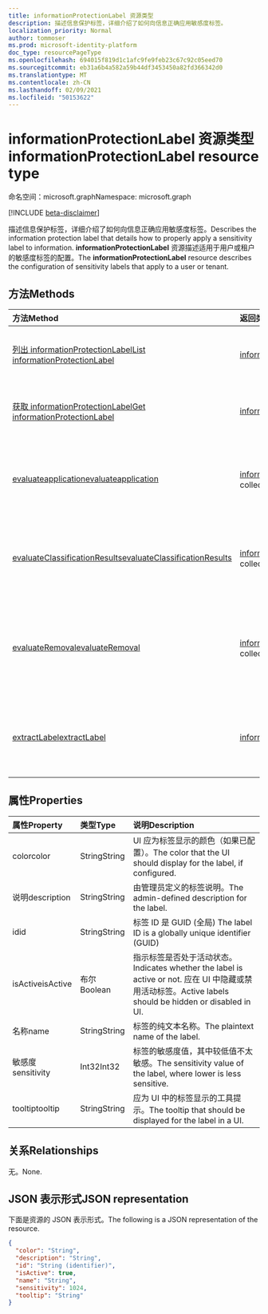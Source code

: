 ```yaml
---
title: informationProtectionLabel 资源类型
description: 描述信息保护标签，详细介绍了如何向信息正确应用敏感度标签。
localization_priority: Normal
author: tommoser
ms.prod: microsoft-identity-platform
doc_type: resourcePageType
ms.openlocfilehash: 694015f819d1c1afc9fe9feb23c67c92c05eed70
ms.sourcegitcommit: eb31a6b4a582a59b44df3453450a82fd366342d0
ms.translationtype: MT
ms.contentlocale: zh-CN
ms.lasthandoff: 02/09/2021
ms.locfileid: "50153622"
---
```

# <a name="informationprotectionlabel-resource-type"></a><span data-ttu-id="65711-103">informationProtectionLabel 资源类型</span><span class="sxs-lookup"><span data-stu-id="65711-103">informationProtectionLabel resource type</span></span>

<span data-ttu-id="65711-104">命名空间：microsoft.graph</span><span class="sxs-lookup"><span data-stu-id="65711-104">Namespace: microsoft.graph</span></span>

[!INCLUDE [beta-disclaimer](../../includes/beta-disclaimer.md)]

<span data-ttu-id="65711-105">描述信息保护标签，详细介绍了如何向信息正确应用敏感度标签。</span><span class="sxs-lookup"><span data-stu-id="65711-105">Describes the information protection label that details how to properly apply a sensitivity label to information.</span></span> <span data-ttu-id="65711-106">**informationProtectionLabel** 资源描述适用于用户或租户的敏感度标签的配置。</span><span class="sxs-lookup"><span data-stu-id="65711-106">The **informationProtectionLabel** resource describes the configuration of sensitivity labels that apply to a user or tenant.</span></span>  

## <a name="methods"></a><span data-ttu-id="65711-107">方法</span><span class="sxs-lookup"><span data-stu-id="65711-107">Methods</span></span>

| <span data-ttu-id="65711-108">方法</span><span class="sxs-lookup"><span data-stu-id="65711-108">Method</span></span>                                                                                              | <span data-ttu-id="65711-109">返回类型</span><span class="sxs-lookup"><span data-stu-id="65711-109">Return Type</span></span>                                                               | <span data-ttu-id="65711-110">说明</span><span class="sxs-lookup"><span data-stu-id="65711-110">Description</span></span>                                                                                                                                                            |
| :-------------------------------------------------------------------------------------------------- | :------------------------------------------------------------------------ | :--------------------------------------------------------------------------------------------------------------------------------------------------------------------- |
| [<span data-ttu-id="65711-111">列出 informationProtectionLabel</span><span class="sxs-lookup"><span data-stu-id="65711-111">List informationProtectionLabel</span></span>](../api/informationprotectionpolicy-list-labels.md)                | <span data-ttu-id="65711-112">[informationProtectionLabel](informationprotectionlabel.md) 集合</span><span class="sxs-lookup"><span data-stu-id="65711-112">[informationProtectionLabel](informationprotectionlabel.md) collection</span></span> | <span data-ttu-id="65711-113">列出用户或租户的所有配置的信息保护标签。</span><span class="sxs-lookup"><span data-stu-id="65711-113">List all configured information protection labels for a user or tenant.</span></span>                                                                                                |
| [<span data-ttu-id="65711-114">获取 informationProtectionLabel</span><span class="sxs-lookup"><span data-stu-id="65711-114">Get informationProtectionLabel</span></span>](../api/informationprotectionlabel-get.md)                          | [<span data-ttu-id="65711-115">informationProtectionLabel</span><span class="sxs-lookup"><span data-stu-id="65711-115">informationProtectionLabel</span></span>](informationprotectionlabel.md)               | <span data-ttu-id="65711-116">给定一个特定的标签 ID，返回 **informationProtectionLabel**。</span><span class="sxs-lookup"><span data-stu-id="65711-116">Given a specific label ID, return the **informationProtectionLabel**.</span></span>                                                                                                  |
| [<span data-ttu-id="65711-117">evaluateapplication</span><span class="sxs-lookup"><span data-stu-id="65711-117">evaluateapplication</span></span>](../api/informationprotectionlabel-evaluateapplication.md)                     | <span data-ttu-id="65711-118">[informationProtectionAction](informationprotectionaction.md) 集合</span><span class="sxs-lookup"><span data-stu-id="65711-118">[informationProtectionAction](informationprotectionaction.md) collection</span></span>  | <span data-ttu-id="65711-119">给定 [contentInfo](contentinfo.md) 和 [labelingOptions](labelingoptions.md)的输入，计算应用标签需要的操作集。</span><span class="sxs-lookup"><span data-stu-id="65711-119">Given an input of [contentInfo](contentinfo.md) and [labelingOptions](labelingoptions.md), compute the set of actions require to apply the label.</span></span>                      |
| [<span data-ttu-id="65711-120">evaluateClassificationResults</span><span class="sxs-lookup"><span data-stu-id="65711-120">evaluateClassificationResults</span></span>](../api/informationprotectionlabel-evaluateclassificationresults.md) | <span data-ttu-id="65711-121">[informationProtectionAction](informationprotectionaction.md) 集合</span><span class="sxs-lookup"><span data-stu-id="65711-121">[informationProtectionAction](informationprotectionaction.md) collection</span></span>  | <span data-ttu-id="65711-122">给定 [contentInfo 的输入](contentinfo.md) 和分类结果，计算应用标签需要的操作集。</span><span class="sxs-lookup"><span data-stu-id="65711-122">Given an input of [contentInfo](contentinfo.md) and classification results, compute the set of actions require to apply the label.</span></span>                                  |
| [<span data-ttu-id="65711-123">evaluateRemoval</span><span class="sxs-lookup"><span data-stu-id="65711-123">evaluateRemoval</span></span>](../api/informationprotectionlabel-evaluateremoval.md)                             | <span data-ttu-id="65711-124">[informationProtectionAction](informationprotectionaction.md) 集合</span><span class="sxs-lookup"><span data-stu-id="65711-124">[informationProtectionAction](informationprotectionaction.md) collection</span></span>  | <span data-ttu-id="65711-125">在给定 [contentInfo](contentinfo.md) 和 [downgradeJustification](downgradejustification.md)的输入后，计算删除标签应采取的操作。</span><span class="sxs-lookup"><span data-stu-id="65711-125">Given an input of [contentInfo](contentinfo.md) and [downgradeJustification](downgradejustification.md), compute the actions that should be taken to remove the label.</span></span> |
| [<span data-ttu-id="65711-126">extractLabel</span><span class="sxs-lookup"><span data-stu-id="65711-126">extractLabel</span></span>](../api/informationprotectionlabel-extractlabel.md)                                   | [<span data-ttu-id="65711-127">informationProtectionContentLabel</span><span class="sxs-lookup"><span data-stu-id="65711-127">informationProtectionContentLabel</span></span>](informationprotectioncontentlabel.md) | <span data-ttu-id="65711-128">给定 [contentInfo 的输入](contentinfo.md)，返回元数据表示 [的信息ProtectionLabel](informationprotectionlabel.md) 的详细信息。</span><span class="sxs-lookup"><span data-stu-id="65711-128">Given an input of [contentInfo](contentinfo.md), return details on the [informationProtectionLabel](informationprotectionlabel.md) that the metadata represents.</span></span>       |

## <a name="properties"></a><span data-ttu-id="65711-129">属性</span><span class="sxs-lookup"><span data-stu-id="65711-129">Properties</span></span>

| <span data-ttu-id="65711-130">属性</span><span class="sxs-lookup"><span data-stu-id="65711-130">Property</span></span>    | <span data-ttu-id="65711-131">类型</span><span class="sxs-lookup"><span data-stu-id="65711-131">Type</span></span>    | <span data-ttu-id="65711-132">说明</span><span class="sxs-lookup"><span data-stu-id="65711-132">Description</span></span>                                                                                     |
| :---------- | :------ | :---------------------------------------------------------------------------------------------- |
| <span data-ttu-id="65711-133">color</span><span class="sxs-lookup"><span data-stu-id="65711-133">color</span></span>       | <span data-ttu-id="65711-134">String</span><span class="sxs-lookup"><span data-stu-id="65711-134">String</span></span>  | <span data-ttu-id="65711-135">UI 应为标签显示的颜色（如果已配置）。</span><span class="sxs-lookup"><span data-stu-id="65711-135">The color that the UI should display for the label, if configured.</span></span>                              |
| <span data-ttu-id="65711-136">说明</span><span class="sxs-lookup"><span data-stu-id="65711-136">description</span></span> | <span data-ttu-id="65711-137">String</span><span class="sxs-lookup"><span data-stu-id="65711-137">String</span></span>  | <span data-ttu-id="65711-138">由管理员定义的标签说明。</span><span class="sxs-lookup"><span data-stu-id="65711-138">The admin-defined description for the label.</span></span>                                                    |
| <span data-ttu-id="65711-139">id</span><span class="sxs-lookup"><span data-stu-id="65711-139">id</span></span>          | <span data-ttu-id="65711-140">String</span><span class="sxs-lookup"><span data-stu-id="65711-140">String</span></span>  | <span data-ttu-id="65711-141">标签 ID 是 GUID (全局) </span><span class="sxs-lookup"><span data-stu-id="65711-141">The label ID is a globally unique identifier (GUID)</span></span>                                             |
| <span data-ttu-id="65711-142">isActive</span><span class="sxs-lookup"><span data-stu-id="65711-142">isActive</span></span>    | <span data-ttu-id="65711-143">布尔</span><span class="sxs-lookup"><span data-stu-id="65711-143">Boolean</span></span> | <span data-ttu-id="65711-144">指示标签是否处于活动状态。</span><span class="sxs-lookup"><span data-stu-id="65711-144">Indicates whether the label is active or not.</span></span> <span data-ttu-id="65711-145">应在 UI 中隐藏或禁用活动标签。</span><span class="sxs-lookup"><span data-stu-id="65711-145">Active labels should be hidden or disabled in UI.</span></span> |
| <span data-ttu-id="65711-146">名称</span><span class="sxs-lookup"><span data-stu-id="65711-146">name</span></span>        | <span data-ttu-id="65711-147">String</span><span class="sxs-lookup"><span data-stu-id="65711-147">String</span></span>  | <span data-ttu-id="65711-148">标签的纯文本名称。</span><span class="sxs-lookup"><span data-stu-id="65711-148">The plaintext name of the label.</span></span>                                                                |
| <span data-ttu-id="65711-149">敏感度</span><span class="sxs-lookup"><span data-stu-id="65711-149">sensitivity</span></span> | <span data-ttu-id="65711-150">Int32</span><span class="sxs-lookup"><span data-stu-id="65711-150">Int32</span></span>   | <span data-ttu-id="65711-151">标签的敏感度值，其中较低值不太敏感。</span><span class="sxs-lookup"><span data-stu-id="65711-151">The sensitivity value of the label, where lower is less sensitive.</span></span>                              |
| <span data-ttu-id="65711-152">tooltip</span><span class="sxs-lookup"><span data-stu-id="65711-152">tooltip</span></span>     | <span data-ttu-id="65711-153">String</span><span class="sxs-lookup"><span data-stu-id="65711-153">String</span></span>  | <span data-ttu-id="65711-154">应为 UI 中的标签显示的工具提示。</span><span class="sxs-lookup"><span data-stu-id="65711-154">The tooltip that should be displayed for the label in a UI.</span></span>                                     |

## <a name="relationships"></a><span data-ttu-id="65711-155">关系</span><span class="sxs-lookup"><span data-stu-id="65711-155">Relationships</span></span>

<span data-ttu-id="65711-156">无。</span><span class="sxs-lookup"><span data-stu-id="65711-156">None.</span></span>

## <a name="json-representation"></a><span data-ttu-id="65711-157">JSON 表示形式</span><span class="sxs-lookup"><span data-stu-id="65711-157">JSON representation</span></span>

<span data-ttu-id="65711-158">下面是资源的 JSON 表示形式。</span><span class="sxs-lookup"><span data-stu-id="65711-158">The following is a JSON representation of the resource.</span></span>

<!-- {
  "blockType": "resource",
  "optionalProperties": [

  ],
  "@odata.type": "microsoft.graph.informationProtectionLabel",
  "keyProperty": "id"
}-->

```json
{
  "color": "String",
  "description": "String",
  "id": "String (identifier)",
  "isActive": true,
  "name": "String",
  "sensitivity": 1024,
  "tooltip": "String"
}
```

<!-- uuid: 16cd6b66-4b1a-43a1-adaf-3a886856ed98
2019-02-04 14:57:30 UTC -->
<!-- {
  "type": "#page.annotation",
  "description": "informationProtectionLabel resource",
  "keywords": "",
  "section": "documentation",
  "tocPath": ""
}-->


